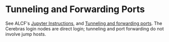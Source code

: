 # Tunneling and Forwarding Ports

<!--[TODO a Cerebras-specific example.-->
See ALCF's [Jupyter Instructions](https://github.com/argonne-lcf/ThetaGPU-Docs/blob/master/doc_staging/jupyter.md), and
[Tunneling and forwarding ports](../sambanova_gen2/tunneling-and-forwarding-ports.md). The Cerebras login nodes are direct login; tunneling and port forwarding do not involve jump hosts.
